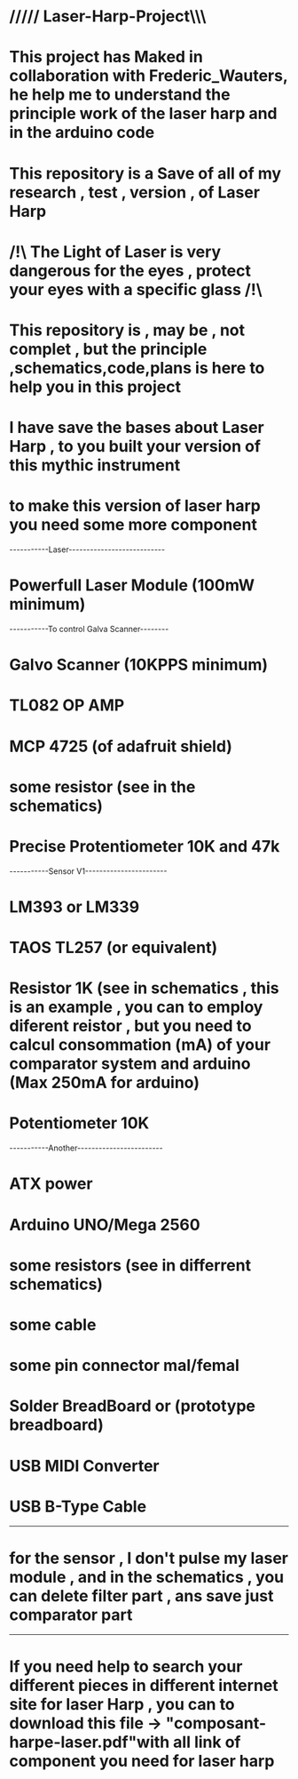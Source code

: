 # ///// Laser-Harp-Project\\\\\

# This project has Maked in collaboration with Frederic_Wauters, he help me to understand the principle work of the laser harp and in the arduino code 

# This repository is a Save of all of my research , test , version , of Laser Harp 

# /!\ The Light of Laser is very dangerous for the eyes , protect your eyes with a specific glass /!\

# This repository is , may be , not complet , but the principle ,schematics,code,plans is here to help you in this project 
# I have save the bases about Laser Harp , to you built your version of this mythic instrument 

# to make this version of laser harp you need some more component 
-----------Laser---------------------------
# Powerfull Laser Module (100mW minimum)
-----------To control Galva Scanner--------
# Galvo Scanner (10KPPS minimum) 
# TL082 OP AMP
# MCP 4725 (of adafruit shield) 
# some resistor (see in the schematics)
# Precise Protentiometer 10K and 47k
-----------Sensor V1-----------------------
# LM393 or LM339
# TAOS TL257 (or equivalent)
# Resistor 1K (see in schematics , this is an example , you can to employ diferent reistor , but you need to calcul consommation (mA) of your comparator system and arduino (Max 250mA for arduino)  
# Potentiometer 10K
-----------Another------------------------
# ATX power
# Arduino UNO/Mega 2560
# some resistors (see in differrent schematics)
# some cable
# some pin connector mal/femal
# Solder BreadBoard or (prototype breadboard)
# USB MIDI Converter
# USB B-Type Cable
--------------------------------------------
# for the sensor , I don't pulse my laser module , and in the schematics , you can delete filter part , ans save just comparator part
--------------------------------------------
# If you need help to search your different pieces in different internet site for laser Harp , you can to download this file -> "composant-harpe-laser.pdf"with all link of component you need for laser harp


